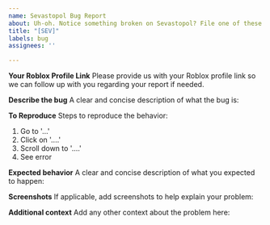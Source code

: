 ```yaml
---
name: Sevastopol Bug Report
about: Uh-oh. Notice something broken on Sevastopol? File one of these.
title: "[SEV]"
labels: bug
assignees: ''

---
```


**Your Roblox Profile Link**
Please provide us with your Roblox profile link so we can follow up with you regarding your report if needed.

**Describe the bug**
A clear and concise description of what the bug is:

**To Reproduce**
Steps to reproduce the behavior:
1. Go to '...'
2. Click on '....'
3. Scroll down to '....'
4. See error

**Expected behavior**
A clear and concise description of what you expected to happen:

**Screenshots**
If applicable, add screenshots to help explain your problem:

**Additional context**
Add any other context about the problem here:

